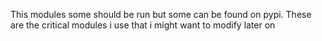 This modules some should be run but some can be found on pypi. These are the critical modules i use that i might want to modify later on